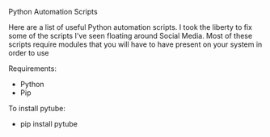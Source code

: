 Python Automation Scripts

Here are a list of useful Python automation scripts. 
I took the liberty to fix some of the scripts I've seen floating around Social Media.
Most of these scripts require modules that you will have to have present on your system in order to use


Requirements:
- Python
- Pip

To install pytube:
- pip install pytube
